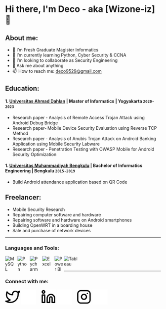 # Hi there, I'm Deco - aka [Wizone-iz] 👋
## About me:
- 🔭 I’m Fresh Graduate Magister Informatics
- 🌱 I’m currently learning Python, Cyber Security & CCNA
- 👯 I’m looking to collaborate as Security Engineering
- 💬 Ask me about anything
- 📫 How to reach me: deco9529@gmail.com

## Education:

#### 1. [Universitas Ahmad Dahlan](https://uad.ac.id/) | Master of Informatics | Yogyakarta `2020-2023`
   - Research paper ‐ Analysis of Remote Access Trojan Attack using Android Debug Bridge
   - Research paper‐ Mobile Device Security Evaluation using Reverse TCP Method
   - Research paper ‐ Analysis of Anubis Trojan Attack on Android Banking Application using Mobile Security Labware
   - Research paper ‐ Penetration Testing with OWASP Mobile for Android Security Optimization
#### 1. [Universitas Muhammadiyah Bengkulu](https://umb.ac.id/) | Bachelor of Informatics Engineering | Bengkulu `2015-2019`
   -  Build Android attendance application based on QR Code

## Freelancer:
   - Mobile Security Research
   - Repairing computer software and hardware
   - Repairing software and hardware on Android smartphones
   - Building OpenWRT in a boarding house
   - Sale and purchase of network devices
---

### Languages and Tools:

[<img align="left" alt="MySQL" width="30px" src="https://cdn.jsdelivr.net/gh/devicons/devicon/icons/mysql/mysql-original.svg" style="padding-right:10px;" />][webdev]
[<img align="left" alt="Python" width="30px" src="https://upload.wikimedia.org/wikipedia/commons/thumb/c/c3/Python-logo-notext.svg/110px-Python-logo-notext.svg.png?20100317150552" style="padding-right:10px;" />][webdev]
[<img align="left" alt="Pycharm" width="30px" src="https://upload.wikimedia.org/wikipedia/commons/thumb/1/1d/PyCharm_Icon.svg/220px-PyCharm_Icon.svg.png" style="padding-right:10px;" />][webdev]
[<img align="left" alt="Excel" width="30px" src="https://is2-ssl.mzstatic.com/image/thumb/Purple126/v4/a8/fd/5a/a8fd5a84-c6f1-355f-3b9f-6e86598efaa3/XCEL.png/1200x630bb.png" style="padding-right:10px;" />][webdev]
[<img align="left" alt="Power BI" width="30px" src="https://powerbi.microsoft.com/pictures/application-logos/svg/powerbi.svg" style="padding-right:0px;" />][webdev]
[<img align="left" alt="Tableau" width="50px" src="https://logos-world.net/wp-content/uploads/2021/10/Tableau-Symbol.png" style="padding-right:10px;" />][webdev]

<br />
<br />

---
### Connect with me:

[![website](./img/twitter-light.svg)](https://twitter.com/apriliansyah95#gh-light-mode-only)
[![website](./img/twitter-dark.svg)](https://twitter.com/apriliansyah95#gh-dark-mode-only)
&nbsp;&nbsp;
[![website](./img/linkedin-light.svg)](https://www.linkedin.com/in/deco-aprilliansyah#gh-light-mode-only)
[![website](./img/linkedin-dark.svg)](https://www.linkedin.com/in/deco-aprilliansyahn#gh-dark-mode-only)
&nbsp;&nbsp;
[![website](./img/instagram-light.svg)](https://instagram.com/abcdeco.idn#gh-light-mode-only)
[![website](./img/instagram-dark.svg)](https://instagram.com/abcdeco.id#gh-dark-mode-only)



[webdev]: https://github.com/Wizone-izv/Wizone-iz
